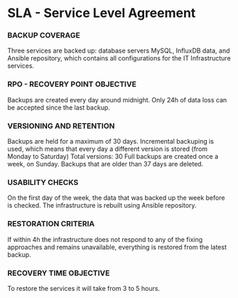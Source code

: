 # SLA - Service Level Agreement

### BACKUP COVERAGE

Three services are backed up: database servers MySQL, InfluxDB data, and Ansible repository, which contains all configurations for the IT Infrastructure services.

### RPO - RECOVERY POINT OBJECTIVE

Backups are created every day around midnight. Only 24h of data loss can be accepted since the last backup.

### VERSIONING AND RETENTION

Backups are held for a maximum of 30 days.
Incremental backuping is used, which means that every day a different version is stored (from Monday to Saturday)
Total versions: 30
Full backups are created once a week, on Sunday.
Backups that are older than 37 days are deleted.

### USABILITY CHECKS

On the first day of the week, the data that was backed up the week before is checked. The infrastructure is rebuilt using Ansible repository.

### RESTORATION CRITERIA

If within 4h the infrastructure does not respond to any of the fixing approaches and remains unavailable, everything is restored from the latest backup.

### RECOVERY TIME OBJECTIVE

To restore the services it will take from 3 to 5 hours.
